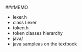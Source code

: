 ###MEMO
- lexer.h
 - class Lexer
- token.h
 - token classes hierarchy
- java/
 - java sampleas on the textbook
